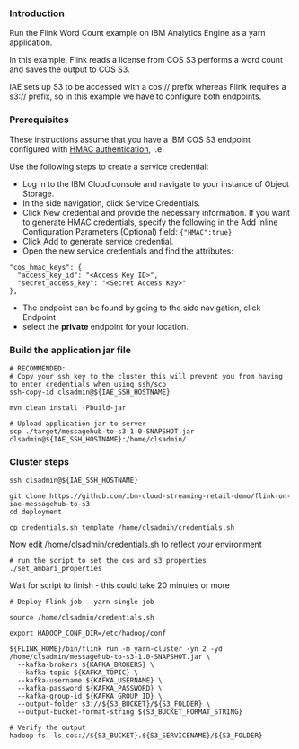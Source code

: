 
### Introduction

Run the Flink Word Count example on IBM Analytics Engine as a yarn application.  

In this example, Flink reads a license from COS S3 performs a word count and saves the output to COS S3.

IAE sets up S3 to be accessed with a cos:// prefix whereas Flink requires a s3:// prefix, so in this example we have to configure both endpoints.

### Prerequisites

These instructions assume that you have a IBM COS S3 endpoint configured with [HMAC authentication](https://console.bluemix.net/docs/services/cloud-object-storage/iam/service-credentials.html#service-credentials), i.e.

Use the following steps to create a service credential:

 - Log in to the IBM Cloud console and navigate to your instance of Object Storage.
 - In the side navigation, click Service Credentials.
 - Click New credential and provide the necessary information. If you want to generate HMAC credentials, specify the following in the Add Inline Configuration Parameters (Optional) field: `{"HMAC":true}`
 - Click Add to generate service credential.
 - Open the new service credentials and find the attributes:
 
```
"cos_hmac_keys": {
  "access_key_id": "<Access Key ID>",
  "secret_access_key": "<Secret Access Key>"
},
```
 - The endpoint can be found by going to the side navigation, click Endpoint
 - select the **private** endpoint for your location.

### Build the application jar file

    # RECOMMENDED: 
    # Copy your ssh key to the cluster this will prevent you from having to enter credentials when using ssh/scp
    ssh-copy-id clsadmin@${IAE_SSH_HOSTNAME}

    mvn clean install -Pbuild-jar
    
    # Upload application jar to server
    scp ./target/messagehub-to-s3-1.0-SNAPSHOT.jar clsadmin@${IAE_SSH_HOSTNAME}:/home/clsadmin/

### Cluster steps

    ssh clsadmin@${IAE_SSH_HOSTNAME}
    
    git clone https://github.com/ibm-cloud-streaming-retail-demo/flink-on-iae-messagehub-to-s3
    cd deployment
    
    cp credentials.sh_template /home/clsadmin/credentials.sh
    
Now edit /home/clsadmin/credentials.sh to reflect your environment
   
    # run the script to set the cos and s3 properties
    ./set_ambari_properties
    
Wait for script to finish - this could take 20 minutes or more

    # Deploy Flink job - yarn single job

    source /home/clsadmin/credentials.sh

    export HADOOP_CONF_DIR=/etc/hadoop/conf

    ${FLINK_HOME}/bin/flink run -m yarn-cluster -yn 2 -yd /home/clsadmin/messagehub-to-s3-1.0-SNAPSHOT.jar \
      --kafka-brokers ${KAFKA_BROKERS} \
      --kafka-topic ${KAFKA_TOPIC} \
      --kafka-username ${KAFKA_USERNAME} \
      --kafka-password ${KAFKA_PASSWORD} \
      --kafka-group-id ${KAFKA_GROUP_ID} \
      --output-folder s3://${S3_BUCKET}/${S3_FOLDER} \
      --output-bucket-format-string ${S3_BUCKET_FORMAT_STRING}

    # Verify the output
    hadoop fs -ls cos://${S3_BUCKET}.${S3_SERVICENAME}/${S3_FOLDER}
    
